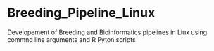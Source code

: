 # Breeding_Pipeline_Linux
Developement of Breeding and Bioinformatics pipelines in Liux using commnd line arguments and R Pyton scripts
